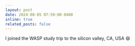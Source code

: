 ```yaml
---
layout: post
date: 2024-08-05 07:59:00-0400
inline: true
related_posts: false
---
```


I joined the WASP study trip to the silicon valley, CA, USA :smile:

